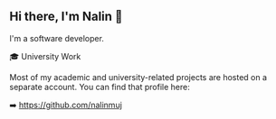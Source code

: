 ## Hi there, I'm Nalin 👋

I'm a software developer.

🎓 University Work

Most of my academic and university-related projects are hosted on a separate account. You can find that profile here:

➡️ https://github.com/nalinmuj
